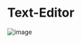 # Text-Editor

![image](https://user-images.githubusercontent.com/50546763/188151983-78139b8a-10e7-4173-8a08-b1254bfb70f0.png)
